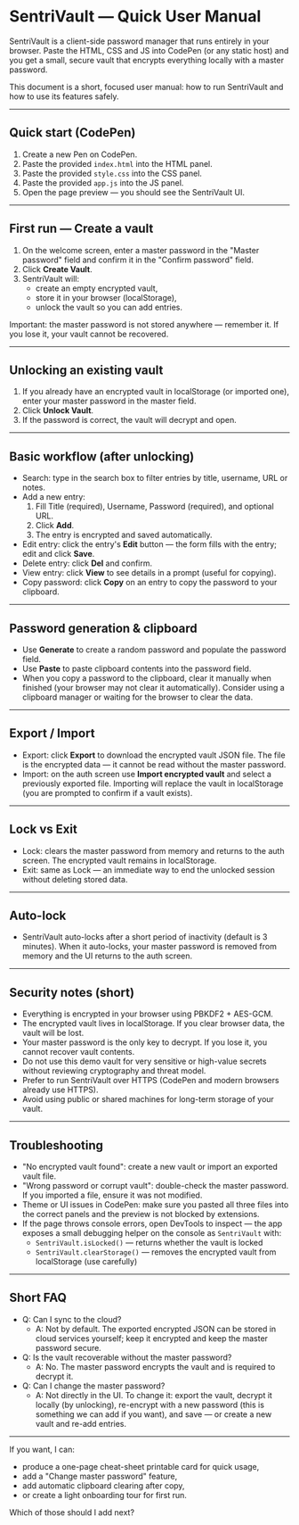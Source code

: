 # SentriVault — Quick User Manual

SentriVault is a client-side password manager that runs entirely in your browser. Paste the HTML, CSS and JS into CodePen (or any static host) and you get a small, secure vault that encrypts everything locally with a master password.

This document is a short, focused user manual: how to run SentriVault and how to use its features safely.

---

## Quick start (CodePen)

1. Create a new Pen on CodePen.
2. Paste the provided `index.html` into the HTML panel.
3. Paste the provided `style.css` into the CSS panel.
4. Paste the provided `app.js` into the JS panel.
5. Open the page preview — you should see the SentriVault UI.

---

## First run — Create a vault

1. On the welcome screen, enter a master password in the "Master password" field and confirm it in the "Confirm password" field.
2. Click **Create Vault**.
3. SentriVault will:
   - create an empty encrypted vault,
   - store it in your browser (localStorage),
   - unlock the vault so you can add entries.

Important: the master password is not stored anywhere — remember it. If you lose it, your vault cannot be recovered.

---

## Unlocking an existing vault

1. If you already have an encrypted vault in localStorage (or imported one), enter your master password in the master field.
2. Click **Unlock Vault**.
3. If the password is correct, the vault will decrypt and open.

---

## Basic workflow (after unlocking)

- Search: type in the search box to filter entries by title, username, URL or notes.
- Add a new entry:
  1. Fill Title (required), Username, Password (required), and optional URL.
  2. Click **Add**.
  3. The entry is encrypted and saved automatically.
- Edit entry: click the entry's **Edit** button — the form fills with the entry; edit and click **Save**.
- Delete entry: click **Del** and confirm.
- View entry: click **View** to see details in a prompt (useful for copying).
- Copy password: click **Copy** on an entry to copy the password to your clipboard.

---

## Password generation & clipboard

- Use **Generate** to create a random password and populate the password field.
- Use **Paste** to paste clipboard contents into the password field.
- When you copy a password to the clipboard, clear it manually when finished (your browser may not clear it automatically). Consider using a clipboard manager or waiting for the browser to clear the data.

---

## Export / Import

- Export: click **Export** to download the encrypted vault JSON file. The file is the encrypted data — it cannot be read without the master password.
- Import: on the auth screen use **Import encrypted vault** and select a previously exported file. Importing will replace the vault in localStorage (you are prompted to confirm if a vault exists).

---

## Lock vs Exit

- Lock: clears the master password from memory and returns to the auth screen. The encrypted vault remains in localStorage.
- Exit: same as Lock — an immediate way to end the unlocked session without deleting stored data.

---

## Auto-lock

- SentriVault auto-locks after a short period of inactivity (default is 3 minutes). When it auto-locks, your master password is removed from memory and the UI returns to the auth screen.

---

## Security notes (short)

- Everything is encrypted in your browser using PBKDF2 + AES-GCM.
- The encrypted vault lives in localStorage. If you clear browser data, the vault will be lost.
- Your master password is the only key to decrypt. If you lose it, you cannot recover vault contents.
- Do not use this demo vault for very sensitive or high-value secrets without reviewing cryptography and threat model.
- Prefer to run SentriVault over HTTPS (CodePen and modern browsers already use HTTPS).
- Avoid using public or shared machines for long-term storage of your vault.

---

## Troubleshooting

- "No encrypted vault found": create a new vault or import an exported vault file.
- "Wrong password or corrupt vault": double-check the master password. If you imported a file, ensure it was not modified.
- Theme or UI issues in CodePen: make sure you pasted all three files into the correct panels and the preview is not blocked by extensions.
- If the page throws console errors, open DevTools to inspect — the app exposes a small debugging helper on the console as `SentriVault` with:
  - `SentriVault.isLocked()` — returns whether the vault is locked
  - `SentriVault.clearStorage()` — removes the encrypted vault from localStorage (use carefully)

---

## Short FAQ

- Q: Can I sync to the cloud?
  - A: Not by default. The exported encrypted JSON can be stored in cloud services yourself; keep it encrypted and keep the master password secure.
- Q: Is the vault recoverable without the master password?
  - A: No. The master password encrypts the vault and is required to decrypt it.
- Q: Can I change the master password?
  - A: Not directly in the UI. To change it: export the vault, decrypt it locally (by unlocking), re-encrypt with a new password (this is something we can add if you want), and save — or create a new vault and re-add entries.

---

If you want, I can:
- produce a one-page cheat-sheet printable card for quick usage,
- add a "Change master password" feature,
- add automatic clipboard clearing after copy,
- or create a light onboarding tour for first run.

Which of those should I add next?
